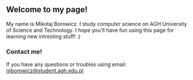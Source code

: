 ## Welcome to my page!

My name is Mikołaj Borowicz. I study computer science on AGH University of Science and Technology. I hope you'll have fun using this page for learning new intresting stuff! :)


### Contact me! 
If you have any questions or troubles using email: mborowicz@student.agh.edu.pl
